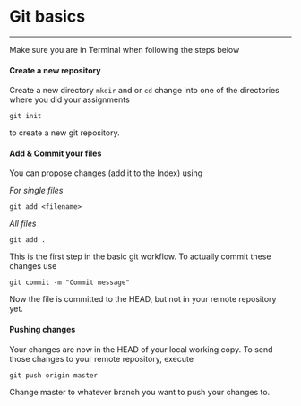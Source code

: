 # Git basics
---

Make sure you are in Terminal when following the steps below

#### Create a new repository
Create a new directory `mkdir` and or  `cd` change into one of the directories where you did your assignments

`git init`

to create a new git repository.

#### Add & Commit your files
You can propose changes (add it to the Index) using

*For single files*
```
git add <filename>
```

*All files*
```
git add .
```

This is the first step in the basic git workflow. To actually commit these changes use

`git commit -m "Commit message"`

Now the file is committed to the HEAD, but not in your remote repository yet.

#### Pushing changes
Your changes are now in the HEAD of your local working copy. To send those changes to your remote repository, execute

```
git push origin master
```

Change master to whatever branch you want to push your changes to.
